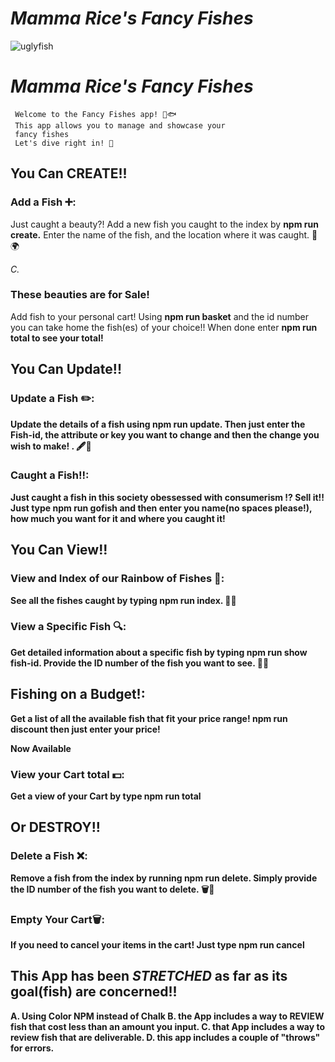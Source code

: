# <em>Mamma Rice's Fancy Fishes</em>
![uglyfish](https://github.com/XavierRice/PROJECTMOD2/assets/126502714/79b7a724-d671-43c2-acef-9b74832e3a25)

# <em>Mamma Rice's Fancy Fishes</em>
     Welcome to the Fancy Fishes app! 🌊🐟 
     This app allows you to manage and showcase your 
     fancy fishes 
     Let's dive right in! 🤿



## You Can CREATE!!

### Add a Fish ➕: 
<p>Just caught a beauty?! Add a new fish you caught to the index by <strong>npm run create.</strong>
Enter the name of the fish,  and the location where it was caught. 🎣🌍</p>  <em> C. </em>

### These beauties are for Sale!
<p>Add fish to your personal cart! Using <strong> npm run basket</strong> and the id number you can take home the fish(es) of your choice!! When done enter <strong> npm run total</total> to see your total!

## You Can Update!!

### Update a Fish ✏️: 
<p>Update the details of a fish using <strong> npm run update.</strong>
Then just enter the Fish-id, the attribute or key you want to change and then the change you wish to make! . 🖋️📝</p>

### Caught a Fish!!:
<p>Just caught a fish in this society obessessed with consumerism !? Sell it!! Just type <strong> npm run gofish</strong>
and then enter you name(no spaces please!), how much you want for it and where you caught it!</p>

## You Can View!!

### View and Index of our Rainbow of Fishes 🌈: 
<p>See all the fishes caught by typing <strong> npm run index.</strong> 🐠📝</p> 

### View a Specific Fish 🔍: 
<p> Get detailed information about a specific fish by typing <strong>npm run show fish-id.</strong>
Provide the ID number of the fish you want to see. 🐡🔎</p> 

## Fishing on a Budget!:
<p> Get a list of all the available fish that fit your price range! <strong> npm run discount </strong> then just enter your price!</P>
<strong> Now Available </strong>

### View your Cart total 💵:
<p>Get a view of your Cart by type <strong> npm run total </strong>

## Or DESTROY!!

### Delete a Fish ❌: 
<p>Remove a fish from the index by running <strong> npm run delete.</strong>
Simply provide the ID number of the fish you want to delete. 🗑️🐠</p> 

### Empty Your Cart🗑️:
<p>If you need to cancel your items in the cart! Just type <strong> npm run cancel</strong></p>


## This App has been <em><strong> STRETCHED </em></strong> as far as its goal(fish) are concerned!!
A. Using Color NPM instead of Chalk
B. the App includes a way to REVIEW fish that cost less than an amount you input.
C. that App includes a way to review fish that are deliverable. 
D. this app includes a couple of "throws" for errors. 